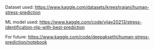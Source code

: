 Dataset used: https://www.kaggle.com/datasets/kreeshrajani/human-stress-prediction

ML model used: https://www.kaggle.com/code/vijay20213/stress-identification-nlp-with-best-prediction

For future: https://www.kaggle.com/code/deepaksethi/human-stress-prediction/notebook
